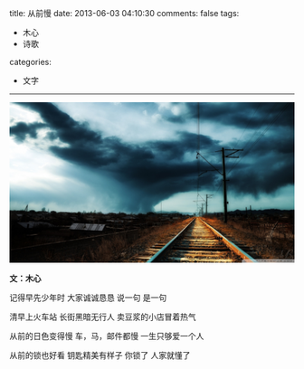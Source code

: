 title: 从前慢
date: 2013-06-03 04:10:30
comments: false
tags:
- 木心
- 诗歌

categories:
- 文字
---

![](/images/congqianman.jpg)

**文：木心**

记得早先少年时
大家诚诚恳恳
说一句 是一句
<!--more-->
清早上火车站
长街黑暗无行人
卖豆浆的小店冒着热气

从前的日色变得慢
车，马，邮件都慢
一生只够爱一个人

从前的锁也好看
钥匙精美有样子
你锁了 人家就懂了

